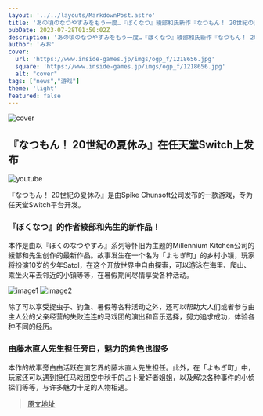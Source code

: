 ```yaml
---
layout: '../../layouts/MarkdownPost.astro'
title: 'あの頃のなつやすみをもう一度…『ぼくなつ』綾部和氏新作『なつもん！ 20世紀の夏休み』スイッチで発売開始'
pubDate: 2023-07-28T01:50:02Z
description: 'あの頃のなつやすみをもう一度…『ぼくなつ』綾部和氏新作『なつもん！ 20世紀の夏休み』がNintendo Switchで発売されました。'
author: 'みお'
cover:
  url: 'https://www.inside-games.jp/imgs/ogp_f/1218656.jpg'
  square: 'https://www.inside-games.jp/imgs/ogp_f/1218656.jpg'
  alt: "cover"
tags: ["news","游戏"]
theme: 'light'
featured: false
---
```


![cover](https://www.inside-games.jp/imgs/ogp_f/1218656.jpg)

## 『なつもん！ 20世紀の夏休み』在任天堂Switch上发布

![youtube](https://www.youtube.com/embed/3Ofz97sZ6ZI?rel=0)

『なつもん！ 20世紀の夏休み』是由Spike Chunsoft公司发布的一款游戏，专为任天堂Switch平台开发。

### 『ぼくなつ』的作者綾部和先生的新作品！

本作是由以『ぼくのなつやすみ』系列等怀旧为主题的Millennium Kitchen公司的綾部和先生创作的最新作品。故事发生在一个名为「よもぎ町」的乡村小镇，玩家将扮演10岁的少年Satol，在这个开放世界中自由探索，可以游泳在海里、爬山、乘坐火车去邻近的小镇等等，在暑假期间尽情享受各种活动。

![image1](https://www.inside-games.jp/imgs/zoom/1218660.png)
![image2](https://www.inside-games.jp/imgs/zoom/1218661.png)

除了可以享受捉虫子、钓鱼、暑假等各种活动之外，还可以帮助大人们或者参与由主人公的父亲经营的失败连连的马戏团的演出和音乐选择，努力追求成功，体验各种不同的经历。

### 由藤木直人先生担任旁白，魅力的角色也很多

本作的故事旁白由活跃在演艺界的藤木直人先生担任。此外，在「よもぎ町」中，玩家还可以遇到担任马戏团空中秋千的占卜爱好者姐姐，以及解决各种事件的小侦探们等等，与许多魅力十足的人物相遇。

>[原文地址](https://www.inside-games.jp/article/2023/07/28/147467.html)  